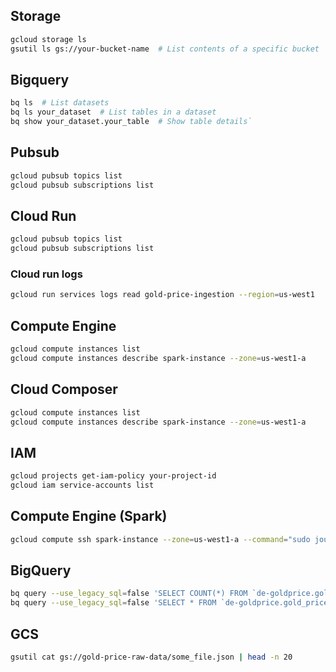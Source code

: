 ## Storage 
```bash
gcloud storage ls
gsutil ls gs://your-bucket-name  # List contents of a specific bucket
```


## Bigquery 

```bash
bq ls  # List datasets
bq ls your_dataset  # List tables in a dataset
bq show your_dataset.your_table  # Show table details`
```

## Pubsub 

```bash 
gcloud pubsub topics list
gcloud pubsub subscriptions list
```

## Cloud Run 

```bash
gcloud pubsub topics list
gcloud pubsub subscriptions list
```

### Cloud run logs 
```bash 
gcloud run services logs read gold-price-ingestion --region=us-west1
```


## Compute Engine 

```bash
gcloud compute instances list
gcloud compute instances describe spark-instance --zone=us-west1-a
```

## Cloud Composer 

```bash
gcloud compute instances list
gcloud compute instances describe spark-instance --zone=us-west1-a
```

## IAM 

```bash
gcloud projects get-iam-policy your-project-id
gcloud iam service-accounts list
```


## Compute Engine (Spark)

```bash
gcloud compute ssh spark-instance --zone=us-west1-a --command="sudo journalctl -u google-startup-scripts.service"
```

## BigQuery 

```bash
bq query --use_legacy_sql=false 'SELECT COUNT(*) FROM `de-goldprice.gold_price_dataset.gold_prices`'
bq query --use_legacy_sql=false 'SELECT * FROM `de-goldprice.gold_price_dataset.gold_prices` LIMIT 5'
```
## GCS

```bash
gsutil cat gs://gold-price-raw-data/some_file.json | head -n 20
```

